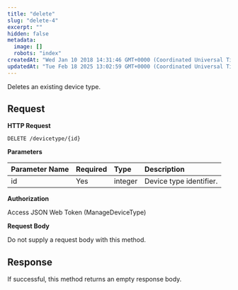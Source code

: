 ```yaml
---
title: "delete"
slug: "delete-4"
excerpt: ""
hidden: false
metadata: 
  image: []
  robots: "index"
createdAt: "Wed Jan 10 2018 14:31:46 GMT+0000 (Coordinated Universal Time)"
updatedAt: "Tue Feb 18 2025 13:02:59 GMT+0000 (Coordinated Universal Time)"
---
```

Deletes an existing device type.

## Request

**HTTP Request**

```text
DELETE /devicetype/{id}
```

**Parameters**

| Parameter Name | Required | Type    | Description             |
| :------------- | :------- | :------ | :---------------------- |
| id             | Yes      | integer | Device type identifier. |

**Authorization**

Access JSON Web Token (ManageDeviceType)

**Request Body**

Do not supply a request body with this method.

## Response

If successful, this method returns an empty response body.
